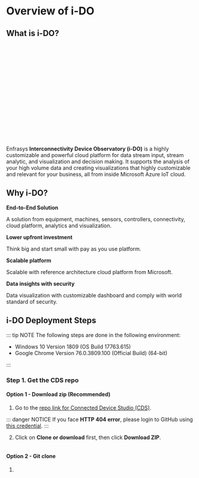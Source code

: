 # Overview of i-DO

## What is i-DO?

<div style="text-align:center">
<img :src="$withBase('/images/i-do_logo.png')" height="256">
</div>

Enfrasys **Interconnectivity Device Observatory (i-DO)** is a highly customizable and powerful cloud platform for data stream input, stream analytic, and visualization and decision making. It supports the analysis of your high volume data and creating visualizations that highly customizable and relevant for your business, all from inside Microsoft Azure IoT cloud.

## Why i-DO?

**End-to-End Solution**

A solution from equipment, machines, sensors, controllers, connectivity, cloud platform, analytics and visualization.

**Lower upfront investment**

Think big and start small with pay as you use platform.

**Scalable platform**

Scalable with reference architecture cloud platform from Microsoft.

**Data insights with security**

Data visualization with customizable dashboard and comply with world standard of security.

## i-DO Deployment Steps

::: tip NOTE
The following steps are done in the following environment:

<ul>
    <li>Windows 10 Version 1809 (OS Build 17763.615)</li>
    <li>Google Chrome Version 76.0.3809.100 (Official Build) (64-bit)</li>
</ul>
:::

### Step 1. Get the CDS repo

#### Option 1 - Download zip (Recommended)

1. Go to the [repo link for Connected Device Studio (CDS)](https://github.com/enfrasysdev/MS-CDStudio).

::: danger NOTICE
If you face **HTTP 404 error**, please login to GitHub using [this credential](/github/#credentials).
:::

2. Click on **Clone or download** first, then click **Download ZIP**.

<img :src="$withBase('/images/i-do_step1_option1_a.png')">

#### Option 2 - Git clone

1.
